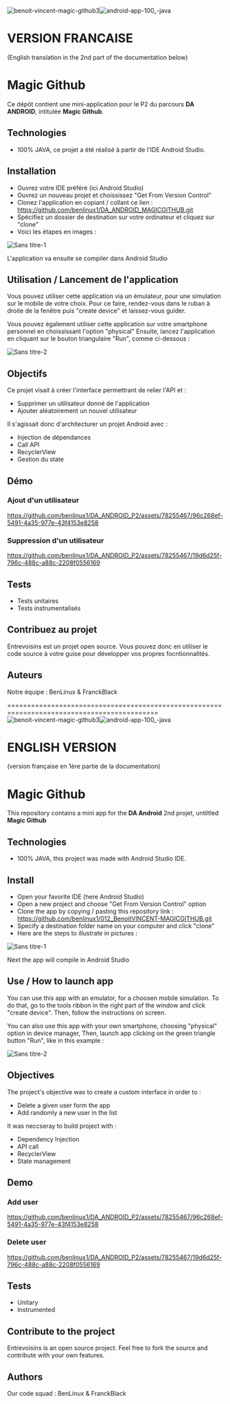 ![benoit-vincent-magic-github3](https://github.com/benlinux1/012_BenoitVINCENT-MAGICGITHUB/assets/78255467/9823091d-51be-4f8c-b2c8-4029defba374)![android-app-100_-java](https://github.com/benlinux1/012_BenoitVINCENT-MAGICGITHUB/assets/78255467/958569a7-436a-4089-b438-d5ac6475dcae)

# VERSION FRANCAISE
(English translation in the 2nd part of the documentation below)

# Magic Github

Ce dépôt contient une mini-application pour le P2 du parcours **DA ANDROID**, intitulée **Magic Github**.

## Technologies
- 100% JAVA, ce projet a été réalisé à partir de l'IDE Android Studio.

## Installation
- Ouvrez votre IDE préféré (ici Android Studio)
- Ouvrez un nouveau projet et choississez "Get From Version Control"
- Clonez l'application en copiant / collant ce lien : https://github.com/benlinux1/DA_ANDROID_MAGICGITHUB.git
- Spécifiez un dossier de destination sur votre ordinateur et cliquez sur "clone"
- Voici les étapes en images :

![Sans titre-1](https://user-images.githubusercontent.com/78255467/163190059-da88648f-1973-478d-bb77-b718449825a3.png)

L'application va ensuite se compiler dans Android Studio

## Utilisation / Lancement de l'application

Vous pouvez utiliser cette application via un émulateur, pour une simulation sur le mobile de votre choix.
Pour ce faire, rendez-vous dans le ruban à droite de la fenêtre puis "create device" et laissez-vous guider.

Vous pouvez également utiliser cette application sur votre smartphone personnel en choississant l'option "physical"
Ensuite, lancez l'application en cliquant sur le bouton triangulaire "Run", comme ci-dessous :

![Sans titre-2](https://user-images.githubusercontent.com/78255467/163193524-89842086-ca39-475c-afc2-e39e3e586f68.png)

## Objectifs

Ce projet visait à créer l'interface permettrant de relier l'API et :
- Supprimer un utilisateur donné de l'application
- Ajouter aléatoirement un nouvel utilisateur

Il s'agissait donc d'architecturer un projet Android avec :
- Injection de dépendances
- Call API
- RecyclerView
- Gestion du state

## Démo

### Ajout d'un utilisateur

https://github.com/benlinux1/DA_ANDROID_P2/assets/78255467/96c268ef-5491-4a35-977e-43f4153e8258


### Suppression d'un utilisateur

https://github.com/benlinux1/DA_ANDROID_P2/assets/78255467/19d6d25f-796c-488c-a88c-2208f0556169


## Tests

- Tests unitaires
- Tests instrumentalisés

## Contribuez au projet

Entrevoisins est un projet open source. Vous pouvez donc en utiliser le code source à votre guise pour développer vos propres focntionnalités.

## Auteurs

Notre équipe : BenLinux & FranckBlack


============================================================================================
![benoit-vincent-magic-github3](https://github.com/benlinux1/012_BenoitVINCENT-MAGICGITHUB/assets/78255467/9823091d-51be-4f8c-b2c8-4029defba374)![android-app-100_-java](https://github.com/benlinux1/012_BenoitVINCENT-MAGICGITHUB/assets/78255467/958569a7-436a-4089-b438-d5ac6475dcae)

# ENGLISH VERSION
(version française en 1ère partie de la documentation)

# Magic Github

This repository contains a mini app for the **DA Android** 2nd projet, untiltled **Magic Github**

## Technologies
- 100% JAVA, this project was made with Android Studio IDE.

## Install
- Open your favorite IDE (here Android Studio)
- Open a new project and choose "Get From Version Control" option
- Clone the app by copying / pasting this repository link : https://github.com/benlinux1/012_BenoitVINCENT-MAGICGITHUB.git
- Specify a destination folder name on your computer and click "clone"
- Here are the steps to illustrate in pictures :

![Sans titre-1](https://user-images.githubusercontent.com/78255467/163190059-da88648f-1973-478d-bb77-b718449825a3.png)

Next the app will compile in Android Studio

## Use / How to launch app

You can use this app with an emulator, for a choosen mobile simulation.
To do that, go to the tools ribbon in the right part of the window and click "create device". Then, follow the instructions on screen.

You can also use this app with your own smartphone, choosing "physical" option in device manager, 
Then, launch app clicking on the green triangle button "Run", like in this example :

![Sans titre-2](https://user-images.githubusercontent.com/78255467/163193524-89842086-ca39-475c-afc2-e39e3e586f68.png)

## Objectives

The project's objective was to create a custom interface in order to :
- Delete a given user form the app
- Add randomly a new user in the list

It was neccseray to build project with :
- Dependency Injection
- API call
- RecyclerView
- State management


## Demo

### Add user

https://github.com/benlinux1/DA_ANDROID_P2/assets/78255467/96c268ef-5491-4a35-977e-43f4153e8258


### Delete user

https://github.com/benlinux1/DA_ANDROID_P2/assets/78255467/19d6d25f-796c-488c-a88c-2208f0556169


## Tests

- Unitary
- Instrumented

## Contribute to the project

Entrevoisins is an open source project. Feel free to fork the source and contribute with your own features.

## Authors

Our code squad : BenLinux & FranckBlack
